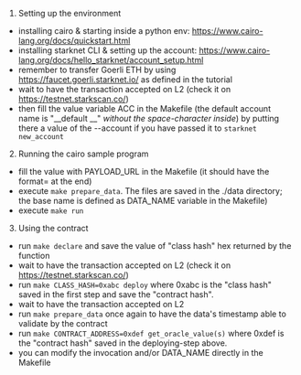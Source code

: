 1) Setting up the environment
* installing cairo & starting inside a python env: https://www.cairo-lang.org/docs/quickstart.html
* installing starknet CLI & setting up the account: https://www.cairo-lang.org/docs/hello_starknet/account_setup.html
* remember to transfer Goerli ETH by using https://faucet.goerli.starknet.io/ as defined in the tutorial
* wait to have the transaction accepted on L2 (check it on https://testnet.starkscan.co/)
* then fill the value variable ACC in the Makefile (the default account name is "__default __" _without the space-character inside_) 
    by putting there a value of the --account if you have passed it to `starknet new_account`

2) Running the cairo sample program
* fill the value with PAYLOAD_URL in the Makefile (it should have the format= at the end)
* execute `make prepare_data`. The files are saved in the ./data directory; the base name is defined as DATA_NAME variable in the Makefile)
* execute `make run`

3) Using the contract
* run `make declare` and save the value of "class hash" hex returned by the function
* wait to have the transaction accepted on L2 (check it on https://testnet.starkscan.co/)
* run `make CLASS_HASH=0xabc deploy` where 0xabc is the "class hash" saved in the first step and save the "contract hash".
* wait to have the transaction accepted on L2
* run `make prepare_data` once again to have the data's timestamp able to validate by the contract
* run `make CONTRACT_ADDRESS=0xdef get_oracle_value(s)` where 0xdef is the "contract hash" saved in the deploying-step above.
* you can modify the invocation and/or DATA_NAME directly in the Makefile

